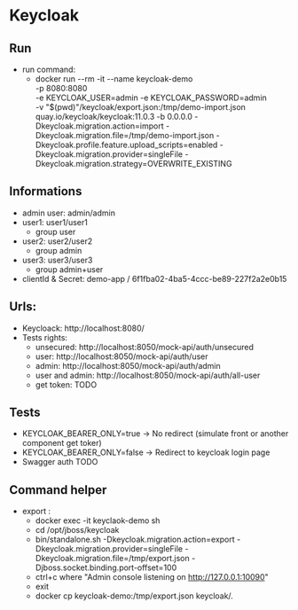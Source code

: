 # Keycloak

## Run
* run command: 
  * docker run --rm -it --name keycloak-demo \
    -p 8080:8080 \
    -e KEYCLOAK_USER=admin -e KEYCLOAK_PASSWORD=admin \
    -v "$(pwd)"/keycloak/export.json:/tmp/demo-import.json \
    quay.io/keycloak/keycloak:11.0.3 -b 0.0.0.0 -Dkeycloak.migration.action=import -Dkeycloak.migration.file=/tmp/demo-import.json -Dkeycloak.profile.feature.upload_scripts=enabled -Dkeycloak.migration.provider=singleFile -Dkeycloak.migration.strategy=OVERWRITE_EXISTING

## Informations
* admin user: admin/admin
* user1: user1/user1
  * group user
* user2: user2/user2
  * group admin
* user3: user3/user3
  * group admin+user
* clientId & Secret: demo-app / 6f1fba02-4ba5-4ccc-be89-227f2a2e0b15
  
## Urls:
* Keycloack: http://localhost:8080/
* Tests rights:
  * unsecured: http://localhost:8050/mock-api/auth/unsecured
  * user: http://localhost:8050/mock-api/auth/user
  * admin: http://localhost:8050/mock-api/auth/admin
  * user and admin: http://localhost:8050/mock-api/auth/all-user
  * get token: TODO
  
## Tests
* KEYCLOAK_BEARER_ONLY=true -> No redirect (simulate front or another component get toker)
* KEYCLOAK_BEARER_ONLY=false -> Redirect to keycloak login page
* Swagger auth TODO

## Command helper
* export :
  * docker exec -it keyclaok-demo sh
  * cd /opt/jboss/keycloak
  * bin/standalone.sh -Dkeycloak.migration.action=export -Dkeycloak.migration.provider=singleFile -Dkeycloak.migration.file=/tmp/export.json -Djboss.socket.binding.port-offset=100
  * ctrl+c where "Admin console listening on http://127.0.0.1:10090"
  * exit
  * docker cp keycloak-demo:/tmp/export.json keycloak/.

  

